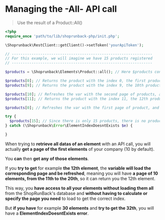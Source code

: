 # Managing the -All- API call

> Use the result of a Product::All()

```php
<?php
require_once 'path/to/lib/shoprunback-php/init.php';

\Shoprunback\RestClient::getClient()->setToken('yourApiToken');

// ----------------------------------------------------------------
// For this example, we will imagine we have 15 products registered
// ----------------------------------------------------------------

$products = \Shoprunback\Elements\Product::all(); // Here $products contains the 10 first products of your company

$products[0]; // Returns the product with the index 0, the first product of the list
$products[9]; // Returns the product with the index 9, the 10th product of the list

$products[10]; // Refreshes the var with the second page of products, and returns the product with the index 10, the 11th product of the list
$products[11]; // Returns the product with the index 11, the 12th product of the list

$products[0]; // Refreshes the var with the first page of product, and returns the product with the index 0, the first product of the list

try {
  $products[15]; // Since there is only 15 products, there is no product with the index 15 or more, so it will return an error
} catch (\Shoprunback\Error\ElementIndexDoesntExists $e) {

}
```

When trying to **retrieve all datas of an element** with an API call, you will actually **get a page of the first elements** of your company (10 by default).

You **can** then **get any of those elements**.

If you **try to get** for example **the 12th element**, the **variable will load the corresponding page and be refreshed**, meaning you will have **a page of 10 elements, from the 11th to the 20th**, so it can return you the 12th element.

This way, you **have access to all your elements without loading them all** from the ShopRunBack's database and **without having to calculate or specify the page you need** to load to get the correct index.

But **if you have** for example **30 elements** and **try to get the 32th**, you will have a **ElementIndexDoesntExists error**.
